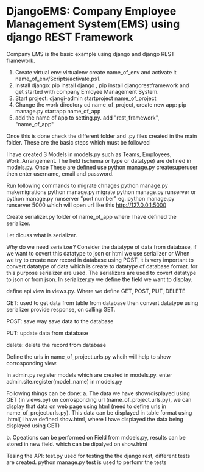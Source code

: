 # DjangoEMS: Company Employee Management System(EMS) using django REST Framework

Company EMS is the basic example using django and django REST framework. 

1. Create virtual env: virtualenv create name_of_env and activate it name_of_env/Scripts/activate.ps1.
2. Install django: pip install django , pip install djangorestframework and get started with company Emloyee Management System.
3. Start project: djangi-admin startproject name_of_project
4. Change the work directory cd name_of_project, create new app: pip manage.py startapp name_of_app
5. add the name of app to setting.py. add "rest_framework", "name_of_app"

Once this is done check the different folder and .py files created in the main folder.
These are the basic steps which must be followed

I have created 3 Models in models.py such as Teams, Employees, Work_Arrangement. The field (schema or type or datatype) are defined in models.py. Once These are defined 
use python manage.py createsuperuser then enter username, email and password.

Run following commands to migrate chnages
python manage.py makemigrations
python manage.py migrate
python manage.py runserver or python manage.py runserver "port number" eg. python manage.py runserver 5000  which will open url like this http://127.0.0.1:5000


Create serializer.py
folder of name_of_app where I have defined the serializer.

Let dicuss what is serializer.

Why do we need serializer?
Consider the datatype of data from database, if we want to covert this datatype to json or html we use serializer or When we try to create new record in database using POST, it is very
important to convert datatype of data which is create to datatype of database format. for this purpose serializer are used.
The serializers are used to covert datatype to json or from json. In serializer.py we define the field we want to display.

define api view in views.py. Where we define GET, POST, PUT, DELETE 

GET: used to get data from table from database then convert datatype using serializer provide response, on calling GET.

POST: save way save data to the database

PUT: update data from database

delete: delete the record from database


Define the urls in name_of_project.urls.py whcih will help to show corrosponding view.

In admin.py register models which are created in models.py. enter admin.site.register(model_name) in models.py

Following things can be done:
a. The data we have show/displayed using GET (in views.py) on corrosponding url (name_of_project.urls.py), we can display that data on web page using html (need to define urls in name_of_project.urls.py).
This data can be displayed in table format using .html( I have defined show.html, where I have displayed the data being displayed using GET)

b. Opeations can be performed on Field from mdoels.py, results can be stored in new field. which can be dipalyed on show.html

Tesing the API: 
test.py used for testing the the django rest, different tests are created. python manage.py test is used to perfomr the tests







